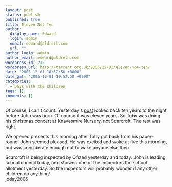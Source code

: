 ```yaml
---
layout: post
status: publish
published: true
title: Eleven Not Ten
author:
  display_name: Edward
  login: admin
  email: edward@aldreth.com
  url: ""
author_login: admin
author_email: edward@aldreth.com
wordpress_id: 212
wordpress_url: http://tarrant.org.uk/2005/12/01/eleven-not-ten/
date: "2005-12-01 10:52:50 +0000"
date_gmt: "2005-12-01 10:52:50 +0000"
categories:
  - Days with the Children
tags: []
comments: []
---
```


<p>Of course, I can't count.  Yesterday's <a href="https://tarrant.org.uk/2005/11/30/icing-bag-nozzles/">post</a> looked back ten years to the night before John was born.  Of course it was eleven years.  So Toby was doing his christmas concert at Knavesmire Nursery, not Scarcroft.  The rest was right.</p>
<p>We opened presents this morning after Toby got back from his paper-round.  John seemed pleased.  He was excited and woke at five this morning, but was considerate enough not to wake anyone else then.</p>
<p>Scarcroft is being inspected by Ofsted yesterday and today.  John is leading school council today, and showed one of the inspectors the school allotment yesterday.  So the inspectors will probably wonder if any other children do anything!<br />
<wpg2>jbday2005</wpg2></p>
